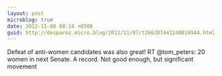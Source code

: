 ```yaml
---
layout: post
microblog: true
date: 2012-11-08 00:14 +0300
guid: http://desparoz.micro.blog/2012/11/07/t266287441240018944.html
---
```

Defeat of anti-women candidates was also great! RT @tom_peters: 20 women in next Senate. A record. Not good enough, but significant movement
